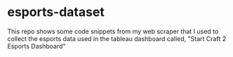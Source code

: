 # esports-dataset
This repo shows some code snippets from my web scraper that I used to collect the esports data used in the tableau dashboard called, "Start Craft 2 Esports Dashboard"
